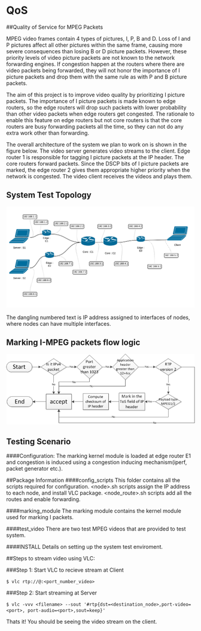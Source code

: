 # QoS
##Quality of Service for MPEG Packets

MPEG video frames contain 4 types of pictures, I, P, B and D. Loss of I and P pictures affect all other pictures within the same frame, causing more severe consequences than losing B or D picture packets. However, these priority levels of video picture packets are not known to the network forwarding engines.  If congestion happen at  the  routers  where  there  are  video  packets  being  forwarded,  they  will  not honor the importance of I picture packets and drop them with the same rule as with P and B picture packets.

The aim of this project is to improve video quality by prioritizing I picture
packets.  The importance of I picture packets is made known to edge routers, so the edge routers will drop such packets with lower probability than other video packets when edge routers get congested.  The rationale to enable this  feature  on  edge  routers  but  not  core  routers  is  that  the  core  routers  are busy forwarding packets all the time, so they can not do any extra work other than forwarding.

The overall architecture of the system we plan to work on is shown in the figure below.  The video server generates video streams to the client.  Edge router 1 is responsible for tagging I picture packets at the IP header.  The core routers forward packets.  Since the DSCP bits of I picture packets are marked, the edge router 2 gives them appropriate higher priority when the network is congested. The video client receives the videos and plays them.



## System Test Topology 

![solarized dualmode](https://github.com/kkushagra/QoS/blob/master/topology.png)

The dangling numbered text is IP address assigned to interfaces of nodes, where nodes can have multiple interfaces.

## Marking I-MPEG packets flow logic

![solarized dualmode](https://github.com/kkushagra/QoS/blob/master/moduleflow.png)

## Testing Scenario
####Configuration:
The marking kernel module is loaded at edge router E1 and congestion is induced using a congestion inducing mechanism(iperf, packet generator etc.).


##Package Information
####config_scripts
This folder contains all the scripts required for configuration.
\<node>.sh scripts assign the IP address to each node, and install
VLC  package. 
\<node_route>.sh  scripts  add  all  the  routes  and  enable forwarding. 

####marking_module
The marking module contains the kernel module used for marking I packets.

####test_video
There  are  two  test  MPEG  videos  that  are  provided  to  test system.

####INSTALL
Details on setting up the system test enviroment.

##Steps to stream video using VLC:

###Step 1: Start VLC to recieve stream at Client

````
$ vlc rtp://@:<port_number_video>
````
###Step 2: Start streaming at Server

````
$ vlc -vvv <filename> --sout '#rtp{dst=<destination_node>,port-video=<port>, port-audio=<port>,sout=keep}'
````

Thats it! You should be seeing the video stream on the client.
